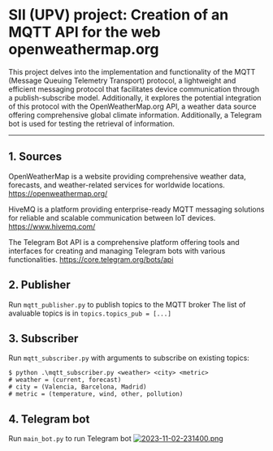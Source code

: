 # SII (UPV) project: Creation of an MQTT API for the web openweathermap.org

This project delves into the implementation and functionality of the MQTT (Message Queuing Telemetry Transport) protocol, a lightweight and efficient messaging protocol that facilitates device communication through a publish-subscribe model. Additionally, it explores the potential integration of this protocol with the OpenWeatherMap.org API, a weather data source offering comprehensive global climate information. Additionally, a Telegram bot is used for testing the retrieval of information.

----
## 1. Sources
OpenWeatherMap is a website providing comprehensive weather data, forecasts, and weather-related services for worldwide locations.
https://openweathermap.org/

HiveMQ is a platform providing enterprise-ready MQTT messaging solutions for reliable and scalable communication between IoT devices.
https://www.hivemq.com/

The Telegram Bot API is a comprehensive platform offering tools and interfaces for creating and managing Telegram bots with various functionalities.
https://core.telegram.org/bots/api


## 2. Publisher
Run `mqtt_publisher.py` to publish topics to the MQTT broker
The list of avaluable topics is in `topics.topics_pub = [...]`


## 3. Subscriber
Run `mqtt_subscriber.py` with arguments to subscribe on existing topics:
```git
$ python .\mqtt_subscriber.py <weather> <city> <metric>
# weather = (current, forecast)
# city = (Valencia, Barcelona, Madrid)
# metric = (temperature, wind, other, pollution)
``````


## 4. Telegram bot
Run `main_bot.py` to run Telegram bot
[![2023-11-02-231400.png](https://i.postimg.cc/XY7tkPjv/2023-11-02-231400.png)](https://postimg.cc/cr2DsX8q)

